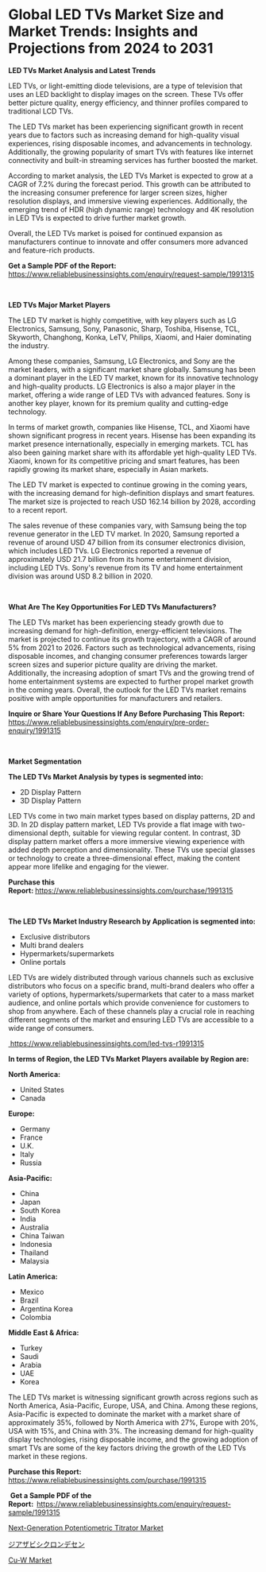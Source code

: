 <p><h1>Global LED TVs Market Size and Market Trends: Insights and Projections from 2024 to 2031</h1></p><p><strong>LED TVs Market Analysis and Latest Trends</strong></p>
<p><p>LED TVs, or light-emitting diode televisions, are a type of television that uses an LED backlight to display images on the screen. These TVs offer better picture quality, energy efficiency, and thinner profiles compared to traditional LCD TVs.</p><p>The LED TVs market has been experiencing significant growth in recent years due to factors such as increasing demand for high-quality visual experiences, rising disposable incomes, and advancements in technology. Additionally, the growing popularity of smart TVs with features like internet connectivity and built-in streaming services has further boosted the market.</p><p>According to market analysis, the LED TVs Market is expected to grow at a CAGR of 7.2% during the forecast period. This growth can be attributed to the increasing consumer preference for larger screen sizes, higher resolution displays, and immersive viewing experiences. Additionally, the emerging trend of HDR (high dynamic range) technology and 4K resolution in LED TVs is expected to drive further market growth.</p><p>Overall, the LED TVs market is poised for continued expansion as manufacturers continue to innovate and offer consumers more advanced and feature-rich products.</p></p>
<p><strong>Get a Sample PDF of the Report:&nbsp;</strong> <a href="https://www.reliablebusinessinsights.com/enquiry/request-sample/1991315">https://www.reliablebusinessinsights.com/enquiry/request-sample/1991315</a></p>
<p>&nbsp;</p>
<p><strong>LED TVs Major Market Players</strong></p>
<p><p>The LED TV market is highly competitive, with key players such as LG Electronics, Samsung, Sony, Panasonic, Sharp, Toshiba, Hisense, TCL, Skyworth, Changhong, Konka, LeTV, Philips, Xiaomi, and Haier dominating the industry. </p><p>Among these companies, Samsung, LG Electronics, and Sony are the market leaders, with a significant market share globally. Samsung has been a dominant player in the LED TV market, known for its innovative technology and high-quality products. LG Electronics is also a major player in the market, offering a wide range of LED TVs with advanced features. Sony is another key player, known for its premium quality and cutting-edge technology.</p><p>In terms of market growth, companies like Hisense, TCL, and Xiaomi have shown significant progress in recent years. Hisense has been expanding its market presence internationally, especially in emerging markets. TCL has also been gaining market share with its affordable yet high-quality LED TVs. Xiaomi, known for its competitive pricing and smart features, has been rapidly growing its market share, especially in Asian markets.</p><p>The LED TV market is expected to continue growing in the coming years, with the increasing demand for high-definition displays and smart features. The market size is projected to reach USD 162.14 billion by 2028, according to a recent report.</p><p>The sales revenue of these companies vary, with Samsung being the top revenue generator in the LED TV market. In 2020, Samsung reported a revenue of around USD 47 billion from its consumer electronics division, which includes LED TVs. LG Electronics reported a revenue of approximately USD 21.7 billion from its home entertainment division, including LED TVs. Sony's revenue from its TV and home entertainment division was around USD 8.2 billion in 2020.</p></p>
<p>&nbsp;</p>
<p><strong>What Are The Key Opportunities For LED TVs Manufacturers?</strong></p>
<p><p>The LED TVs market has been experiencing steady growth due to increasing demand for high-definition, energy-efficient televisions. The market is projected to continue its growth trajectory, with a CAGR of around 5% from 2021 to 2026. Factors such as technological advancements, rising disposable incomes, and changing consumer preferences towards larger screen sizes and superior picture quality are driving the market. Additionally, the increasing adoption of smart TVs and the growing trend of home entertainment systems are expected to further propel market growth in the coming years. Overall, the outlook for the LED TVs market remains positive with ample opportunities for manufacturers and retailers.</p></p>
<p><strong>Inquire or Share Your Questions If Any Before Purchasing This Report:</strong> <a href="https://www.reliablebusinessinsights.com/enquiry/pre-order-enquiry/1991315">https://www.reliablebusinessinsights.com/enquiry/pre-order-enquiry/1991315</a></p>
<p>&nbsp;</p>
<p><strong>Market Segmentation</strong></p>
<p><strong>The LED TVs Market Analysis by types is segmented into:</strong></p>
<p><ul><li>2D Display Pattern</li><li>3D Display Pattern</li></ul></p>
<p><p>LED TVs come in two main market types based on display patterns, 2D and 3D. In 2D display pattern market, LED TVs provide a flat image with two-dimensional depth, suitable for viewing regular content. In contrast, 3D display pattern market offers a more immersive viewing experience with added depth perception and dimensionality. These TVs use special glasses or technology to create a three-dimensional effect, making the content appear more lifelike and engaging for the viewer.</p></p>
<p><strong>Purchase this Report:&nbsp;</strong><a href="https://www.reliablebusinessinsights.com/purchase/1991315">https://www.reliablebusinessinsights.com/purchase/1991315</a></p>
<p>&nbsp;</p>
<p><strong>The LED TVs Market Industry Research by Application is segmented into:</strong></p>
<p><ul><li>Exclusive distributors</li><li>Multi brand dealers</li><li>Hypermarkets/supermarkets</li><li>Online portals</li></ul></p>
<p><p>LED TVs are widely distributed through various channels such as exclusive distributors who focus on a specific brand, multi-brand dealers who offer a variety of options, hypermarkets/supermarkets that cater to a mass market audience, and online portals which provide convenience for customers to shop from anywhere. Each of these channels play a crucial role in reaching different segments of the market and ensuring LED TVs are accessible to a wide range of consumers.</p></p>
<p><a href="https://www.reliablebusinessinsights.com/led-tvs-r1991315">&nbsp;https://www.reliablebusinessinsights.com/led-tvs-r1991315</a></p>
<p><strong>In terms of Region, the LED TVs Market Players available by Region are:</strong></p>
<p>
    <p> <strong> North America: </strong>
        <ul>
            <li>United States</li>
            <li>Canada</li>
        </ul>
        </p> 
    <p> <strong> Europe: </strong>
        <ul>
            <li>Germany</li>
            <li>France</li>
            <li>U.K.</li>
            <li>Italy</li>
            <li>Russia</li>
        </ul>
        </p> 
    <p> <strong> Asia-Pacific: </strong>
        <ul>
            <li>China</li>
            <li>Japan</li>
            <li>South Korea</li>
            <li>India</li>
            <li>Australia</li>
            <li>China Taiwan</li>
            <li>Indonesia</li>
            <li>Thailand</li>
            <li>Malaysia</li>
        </ul>
        </p> 
    <p> <strong> Latin America: </strong>
        <ul>
            <li>Mexico</li>
            <li>Brazil</li>
            <li>Argentina Korea</li>
            <li>Colombia</li>
        </ul>
        </p> 
    <p> <strong> Middle East & Africa: </strong>
        <ul>
            <li>Turkey</li>
            <li>Saudi</li>
            <li>Arabia</li>
            <li>UAE</li>
            <li>Korea</li>
        </ul>
    </p>
    </p>
<p><p>The LED TVs market is witnessing significant growth across regions such as North America, Asia-Pacific, Europe, USA, and China. Among these regions, Asia-Pacific is expected to dominate the market with a market share of approximately 35%, followed by North America with 27%, Europe with 20%, USA with 15%, and China with 3%. The increasing demand for high-quality display technologies, rising disposable income, and the growing adoption of smart TVs are some of the key factors driving the growth of the LED TVs market in these regions.</p></p>
<p><strong>Purchase this Report: </strong><a href="https://www.reliablebusinessinsights.com/purchase/1991315">https://www.reliablebusinessinsights.com/purchase/1991315</a></p>
<p>&nbsp;<strong>Get a Sample PDF of the Report:&nbsp;&nbsp;</strong><a href="https://www.reliablebusinessinsights.com/enquiry/request-sample/1991315">https://www.reliablebusinessinsights.com/enquiry/request-sample/1991315</a></p>
<p><strong></strong></p>
<p><p><a href="https://view.publitas.com/reportprime-1/insights-into-the-next-generation-potentiometric-titrator-industry-market-financial-status-market-size-and-revenue-analysis-up-to-2031/">Next-Generation Potentiometric Titrator Market</a></p><p><a href="https://medium.com/@wgloverbetty988/%E3%82%B8%E3%82%A2%E3%82%B6%E3%83%93%E3%82%B7%E3%82%AF%E3%83%AD%E3%82%A6%E3%83%B3%E3%83%87%E3%82%BB%E3%83%B3%E5%B8%82%E5%A0%B4%E3%82%B7%E3%82%A7%E3%82%A2%E3%81%A8%E5%B8%82%E5%A0%B4%E5%88%86%E6%9E%90-%E6%88%90%E9%95%B7%E3%83%88%E3%83%AC%E3%83%B3%E3%83%89%E3%81%A8%E4%BA%88%E6%B8%AC%E6%9C%9F%E9%96%93-2024%E5%B9%B4-2031%E5%B9%B4-%E3%81%AB%E3%81%A4%E3%81%84%E3%81%A6-457fe3551cc5">ジアザビシクロンデセン</a></p><p><a href="https://github.com/fauzi1101fauzi/Market-Research-Report-List-1/blob/main/cu-w-market.md">Cu-W Market</a></p></p>